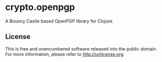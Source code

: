 # crypto.openpgp

A Bouncy Castle based OpenPGP library for Clojure.

## License

This is free and unencumbered software released into the public domain. For more information, please refer to <http://unlicense.org>.
